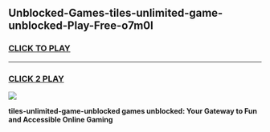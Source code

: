 
## Unblocked-Games-tiles-unlimited-game-unblocked-Play-Free-o7m0l
<h3>
<a href="https://premium76.site?title=tiles-unlimited-game-unblocked&ref=18A1">CLICK TO PLAY</a></h3>
<hr>

<h3>
<a href="https://premium76.site?title=tiles-unlimited-game-unblocked&ref=18A1">CLICK 2 PLAY</a>
  
</h3>

<a href="https://premium76.site?title=tiles-unlimited-game-unblocked&ref=18A1"><img src="https://clearcache.store/games.png"></a>


**tiles-unlimited-game-unblocked games unblocked: Your Gateway to Fun and Accessible Online Gaming**

